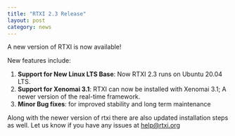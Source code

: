 ```yaml
---
title: "RTXI 2.3 Release"
layout: post
category: news
---
```


A new version of RTXI is now available! 
 
New features include:

1. **Support for New Linux LTS Base**: Now RTXI 2.3 runs on Ubuntu 20.04 LTS.
2. **Support for Xenomai 3.1**: RTXI can now be installed with Xenomai 3.1; A newer version of the real-time framework.
3. **Minor Bug fixes**: for improved stability and long term maintenance

Along with the newer version of rtxi there are also updated installation steps as well. Let us know if you have any
issues at <help@rtxi.org>
